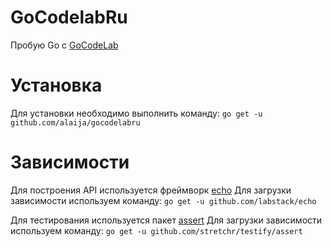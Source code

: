 # GoCodelabRu
Пробую Go с [GoCodeLab](https://github.com/maddevsio/gocodelabru)

# Установка
Для установки необходимо выполнить команду:
`go get -u github.com/alaija/gocodelabru`

# Зависимости
Для построения API используется фреймворк [echo](http://echo.labstack.com)
Для загрузки зависимости используем команду:
`go get -u github.com/labstack/echo`

Для тестирования используется пакет [assert](https://github.com/stretchr/testify/assert)
Для загрузки зависимости используем команду:
`go get -u github.com/stretchr/testify/assert`